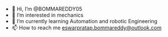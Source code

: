 - 👋 Hi, I’m @BOMMAREDDY05
- 👀 I’m interested in mechanics
- 🌱 I’m currently learning Automation and robotic Engineering
- 📫 How to reach me eswarpratap.bommareddy@outlook.com

<!---
BOMMAREDDY05/BOMMAREDDY05 is a ✨ special ✨ repository because its `README.md` (this file) appears on your GitHub profile.
You can click the Preview link to take a look at your changes.
--->
